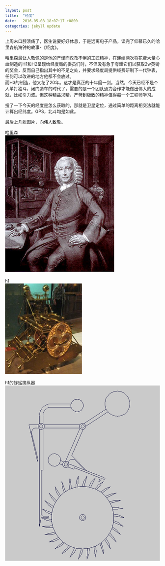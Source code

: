 ```yaml
---
layout: post
title:  "经度"
date:   2016-05-08 18:07:17 +0800
categories: jekyll update
---
```

上周末口腔溃疡了，医生说要好好休息，于是远离电子产品，读完了仰慕已久的哈里森航海钟的故事-《经度》。

哈里森最让人敬佩的是他的严谨而孜孜不倦的工匠精神，在连续两次将花费大量心血制造的H1和H2呈现给经度局的委员们时，不但没有急于夸耀它们以获取2w英镑的奖金，反而自己指出其中的不足之处，并要求经度局提供经费研制下一代钟表，任何可以改进的地方他都不会放过。  
而H3的制造，他又花了20年。这才是真正的十年磨一剑。当然，今天已经不是个人单打独斗，闭门造车的时代了，需要的是一个团队通力合作才能做出伟大的成就，比如引力波。但这种精益求精，严苛到极致的精神值得每一个工程师学习。

搜了一下今天的经度是怎么获取的，那就是卫星定位，通过简单的距离相交法就能计算出经纬度。GPS，北斗均是如此。

最后上几张图片，向伟人致敬。

哈里森  
![harrison](/images/harrison.jpg)

h1  
![h1](/images/H1.jpg "H1")

h1的蚱蜢擒纵器  
![h1](/images/h1.gif)
